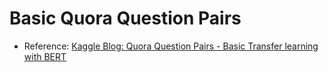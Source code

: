 # Basic Quora Question Pairs
- Reference: [Kaggle Blog: Quora Question Pairs - Basic Transfer learning with BERT](https://www.kaggle.com/code/vabatista/quora-question-pairs-transfer-learning-w-bert)

